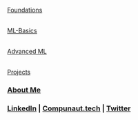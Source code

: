 [Foundations](https://compunautai.github.io/foundations/)
<br />
<br />

[ML-Basics](https://compunautai.github.io/ml-basics/)
<br />
<br />

[Advanced ML]()
<br />
<br />

[Projects]()

### [About Me](https://compunautai.github.io/compunautAI/)

### [LinkedIn](https://www.linkedin.com/in/rpadilla-aggie-band/) | [Compunaut.tech](https://www.compunaut.tech/) | [Twitter](https://twitter.com/compunautAI)